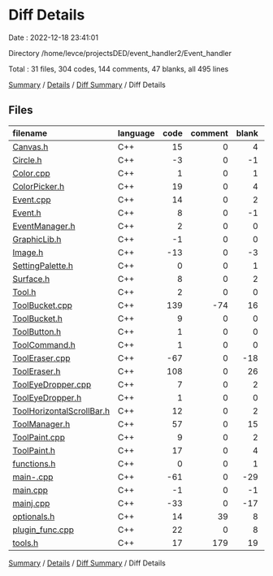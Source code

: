 # Diff Details

Date : 2022-12-18 23:41:01

Directory /home/levce/projectsDED/event_handler2/Event_handler

Total : 31 files,  304 codes, 144 comments, 47 blanks, all 495 lines

[Summary](results.md) / [Details](details.md) / [Diff Summary](diff.md) / Diff Details

## Files
| filename | language | code | comment | blank | total |
| :--- | :--- | ---: | ---: | ---: | ---: |
| [Canvas.h](/Canvas.h) | C++ | 15 | 0 | 4 | 19 |
| [Circle.h](/Circle.h) | C++ | -3 | 0 | -1 | -4 |
| [Color.cpp](/Color.cpp) | C++ | 1 | 0 | 1 | 2 |
| [ColorPicker.h](/ColorPicker.h) | C++ | 19 | 0 | 4 | 23 |
| [Event.cpp](/Event.cpp) | C++ | 14 | 0 | 2 | 16 |
| [Event.h](/Event.h) | C++ | 8 | 0 | -1 | 7 |
| [EventManager.h](/EventManager.h) | C++ | 2 | 0 | 0 | 2 |
| [GraphicLib.h](/GraphicLib.h) | C++ | -1 | 0 | 0 | -1 |
| [Image.h](/Image.h) | C++ | -13 | 0 | -3 | -16 |
| [SettingPalette.h](/SettingPalette.h) | C++ | 0 | 0 | 1 | 1 |
| [Surface.h](/Surface.h) | C++ | 8 | 0 | 2 | 10 |
| [Tool.h](/Tool.h) | C++ | 2 | 0 | 0 | 2 |
| [ToolBucket.cpp](/ToolBucket.cpp) | C++ | 139 | -74 | 16 | 81 |
| [ToolBucket.h](/ToolBucket.h) | C++ | 9 | 0 | 0 | 9 |
| [ToolButton.h](/ToolButton.h) | C++ | 1 | 0 | 0 | 1 |
| [ToolCommand.h](/ToolCommand.h) | C++ | 1 | 0 | 0 | 1 |
| [ToolEraser.cpp](/ToolEraser.cpp) | C++ | -67 | 0 | -18 | -85 |
| [ToolEraser.h](/ToolEraser.h) | C++ | 108 | 0 | 26 | 134 |
| [ToolEyeDropper.cpp](/ToolEyeDropper.cpp) | C++ | 7 | 0 | 2 | 9 |
| [ToolEyeDropper.h](/ToolEyeDropper.h) | C++ | 1 | 0 | 0 | 1 |
| [ToolHorizontalScrollBar.h](/ToolHorizontalScrollBar.h) | C++ | 12 | 0 | 2 | 14 |
| [ToolManager.h](/ToolManager.h) | C++ | 57 | 0 | 15 | 72 |
| [ToolPaint.cpp](/ToolPaint.cpp) | C++ | 9 | 0 | 2 | 11 |
| [ToolPaint.h](/ToolPaint.h) | C++ | 17 | 0 | 4 | 21 |
| [functions.h](/functions.h) | C++ | 0 | 0 | 1 | 1 |
| [main-.cpp](/main-.cpp) | C++ | -61 | 0 | -29 | -90 |
| [main.cpp](/main.cpp) | C++ | -1 | 0 | -1 | -2 |
| [mainj.cpp](/mainj.cpp) | C++ | -33 | 0 | -17 | -50 |
| [optionals.h](/optionals.h) | C++ | 14 | 39 | 8 | 61 |
| [plugin_func.cpp](/plugin_func.cpp) | C++ | 22 | 0 | 8 | 30 |
| [tools.h](/tools.h) | C++ | 17 | 179 | 19 | 215 |

[Summary](results.md) / [Details](details.md) / [Diff Summary](diff.md) / Diff Details